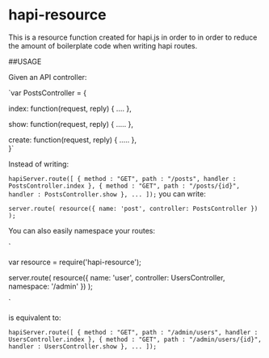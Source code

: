 hapi-resource
=============

This is a resource function created for hapi.js in order to in order to reduce the amount of boilerplate code when writing hapi routes.

##USAGE

Given an API controller:

`var PostsController = {

  index: function(request, reply) {
   ....
  },

  show: function(request, reply) {
    .....
  },

  create: function(request, reply) {
    .....
  },  
}`

Instead of writing:

`
hapiServer.route([
  {
    method : "GET",
    path : "/posts",
    handler : PostsController.index
  },
  {
    method : "GET",
    path : "/posts/{id}",
    handler : PostsController.show
  },
  ...
]);
`
you can write:

`
server.route(
  resource({
    name: 'post',
    controller: PostsController
  })
);
`

You can also easily namespace your routes:

`

var resource = require('hapi-resource');

server.route(
  resource({
    name: 'user',
    controller: UsersController,
    namespace: '/admin'
  })
);

`

is equivalent to:

`
hapiServer.route([
  {
    method : "GET",
    path : "/admin/users",
    handler : UsersController.index
  },
  {
    method : "GET",
    path : "/admin/users/{id}",
    handler : UsersController.show
  },
  ...
]);
`

